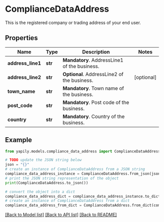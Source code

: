 # ComplianceDataAddress

This is the registered company or trading address of your end user.

## Properties

Name | Type | Description | Notes
------------ | ------------- | ------------- | -------------
**address_line1** | **str** | __Mandatory__. AddressLine1 of the business. | 
**address_line2** | **str** | __Optional__. AddressLine2 of the business. | [optional] 
**town_name** | **str** | __Mandatory__. Town name of the business. | 
**post_code** | **str** | __Mandatory__. Post code of the business. | 
**country** | **str** | __Mandatory__. Country of the business. | 

## Example

```python
from yapily.models.compliance_data_address import ComplianceDataAddress

# TODO update the JSON string below
json = "{}"
# create an instance of ComplianceDataAddress from a JSON string
compliance_data_address_instance = ComplianceDataAddress.from_json(json)
# print the JSON string representation of the object
print(ComplianceDataAddress.to_json())

# convert the object into a dict
compliance_data_address_dict = compliance_data_address_instance.to_dict()
# create an instance of ComplianceDataAddress from a dict
compliance_data_address_from_dict = ComplianceDataAddress.from_dict(compliance_data_address_dict)
```
[[Back to Model list]](../README.md#documentation-for-models) [[Back to API list]](../README.md#documentation-for-api-endpoints) [[Back to README]](../README.md)



